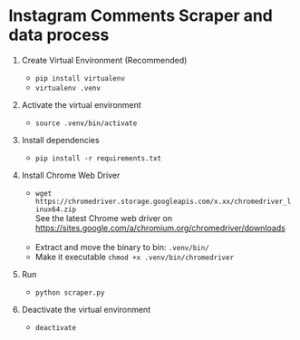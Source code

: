 # Instagram Comments Scraper and data process

1. Create Virtual Environment (Recommended)<br/> 
    - `pip install virtualenv`
    - `virtualenv .venv`  
    
2. Activate the virtual environment
    - `source .venv/bin/activate`

3. Install dependencies
    - `pip install -r requirements.txt`

4. Install Chrome Web Driver
    - `wget https://chromedriver.storage.googleapis.com/x.xx/chromedriver_linux64.zip` <br>
    See the latest Chrome web driver on https://sites.google.com/a/chromium.org/chromedriver/downloads <br /> <br />
    - Extract and move the binary to bin: `.venv/bin/`
    - Make it executable `chmod +x .venv/bin/chromedriver`

5. Run 
    - `python scraper.py`
 
6. Deactivate the virtual environment
    - `deactivate`

